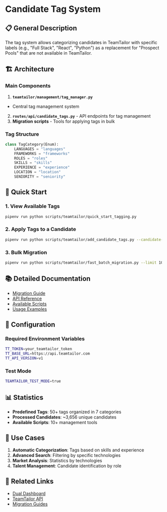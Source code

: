 # Candidate Tag System

## 📋 General Description

The tag system allows categorizing candidates in TeamTailor with specific
labels (e.g., "Full Stack", "React", "Python") as a replacement for
"Prospect Pools" that are not available in TeamTailor.

## 🏗️ Architecture

### Main Components

1. **`teamtailor/management/tag_manager.py`**

- Central tag management system

2. **`routes/api/candidate_tags.py`** - API endpoints for tag management
3. **Migration scripts** - Tools for applying tags in bulk

### Tag Structure

```python
class TagCategory(Enum):
    LANGUAGES = "languages"
    FRAMEWORKS = "frameworks"
    ROLES = "roles"
    SKILLS = "skills"
    EXPERIENCE = "experience"
    LOCATION = "location"
    SENIORITY = "seniority"
```

## 🚀 Quick Start

### 1. View Available Tags

```bash
pipenv run python scripts/teamtailor/quick_start_tagging.py
```

### 2. Apply Tags to a Candidate

```bash
pipenv run python scripts/teamtailor/add_candidate_tags.py --candidate-id 123 --tags "python,react,fullstack"
```

### 3. Bulk Migration

```bash
pipenv run python scripts/teamtailor/fast_batch_migration.py --limit 100 --live
```

## 📚 Detailed Documentation

- [Migration Guide](migration-guide.md)
- [API Reference](api-reference.md)
- [Available Scripts](scripts-overview.md)
- [Usage Examples](usage-examples.md)

## 🔧 Configuration

### Required Environment Variables

```bash
TT_TOKEN=your_teamtailor_token
TT_BASE_URL=https://api.teamtailor.com
TT_API_VERSION=v1
```

### Test Mode

```bash
TEAMTAILOR_TEST_MODE=true
```

## 📊 Statistics

- **Predefined Tags**: 50+ tags organized in 7 categories
- **Processed Candidates**: ~3,656 unique candidates
- **Available Scripts**: 10+ management tools

## 🎯 Use Cases

1. **Automatic Categorization**: Tags based on skills and experience
2. **Advanced Search**: Filtering by specific technologies
3. **Market Analysis**: Statistics by technologies
4. **Talent Management**: Candidate identification by role

## 🔗 Related Links

- [Dual Dashboard](../dashboard/README.md)
- [TeamTailor API](../../api/TEAMTAILOR_API_ENDPOINTS.md)
- [Migration Guides](../../guides/migration/README.md)
